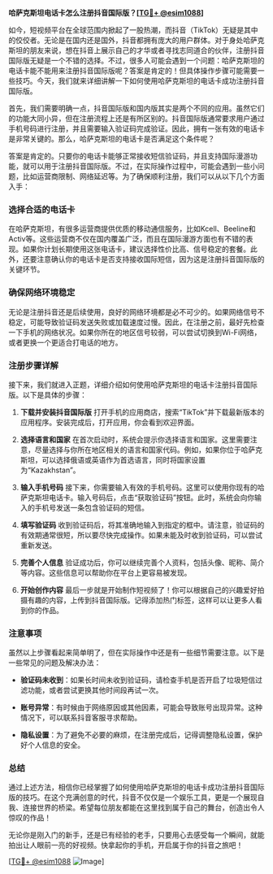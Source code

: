 **哈萨克斯坦电话卡怎么注册抖音国际版？[[TG💪+ @esim1088](https://t.me/s/esim1088)]**

如今，短视频平台在全球范围内掀起了一股热潮，而抖音（TikTok）无疑是其中的佼佼者。无论是在国内还是国外，抖音都拥有庞大的用户群体。对于身处哈萨克斯坦的朋友来说，想在抖音上展示自己的才华或者寻找志同道合的伙伴，注册抖音国际版无疑是一个不错的选择。不过，很多人可能会遇到一个问题：哈萨克斯坦的电话卡能不能用来注册抖音国际版呢？答案是肯定的！但具体操作步骤可能需要一些技巧。今天，我们就来详细讲解一下如何使用哈萨克斯坦的电话卡成功注册抖音国际版。

首先，我们需要明确一点，抖音国际版和国内版其实是两个不同的应用。虽然它们的功能大同小异，但在注册流程上还是有所区别的。抖音国际版通常要求用户通过手机号码进行注册，并且需要输入验证码完成验证。因此，拥有一张有效的电话卡是非常关键的。那么，哈萨克斯坦的电话卡是否满足这个条件呢？

答案是肯定的。只要你的电话卡能够正常接收短信验证码，并且支持国际漫游功能，就可以用于注册抖音国际版。不过，在实际操作过程中，可能会遇到一些小问题，比如运营商限制、网络延迟等。为了确保顺利注册，我们可以从以下几个方面入手：

### 选择合适的电话卡

在哈萨克斯坦，有很多运营商提供优质的移动通信服务，比如Kcell、Beeline和Activ等。这些运营商不仅在国内覆盖广泛，而且在国际漫游方面也有不错的表现。如果你计划长期使用这张电话卡，建议选择性价比高、信号稳定的套餐。此外，还要注意确认你的电话卡是否支持接收国际短信，因为这是注册抖音国际版的关键环节。

### 确保网络环境稳定

无论是注册抖音还是后续使用，良好的网络环境都是必不可少的。如果网络信号不稳定，可能导致验证码发送失败或加载速度过慢。因此，在注册之前，最好先检查一下手机的网络状况。如果你所在的地区信号较弱，可以尝试切换到Wi-Fi网络，或者更换一个更适合打电话的地方。

### 注册步骤详解

接下来，我们就进入正题，详细介绍如何使用哈萨克斯坦的电话卡注册抖音国际版。以下是具体的步骤：

1. **下载并安装抖音国际版**
   打开手机的应用商店，搜索“TikTok”并下载最新版本的应用程序。安装完成后，打开应用，你会看到欢迎界面。

2. **选择语言和国家**
   在首次启动时，系统会提示你选择语言和国家。这里需要注意，尽量选择与你所在地区相关的语言和国家代码。例如，如果你位于哈萨克斯坦，可以选择俄语或英语作为首选语言，同时将国家设置为“Kazakhstan”。

3. **输入手机号码**
   接下来，你需要输入有效的手机号码。这里可以使用你现有的哈萨克斯坦电话卡。输入号码后，点击“获取验证码”按钮。此时，系统会向你输入的手机号发送一条包含验证码的短信。

4. **填写验证码**
   收到验证码后，将其准确地输入到指定的框中。请注意，验证码的有效期通常很短，所以要尽快完成操作。如果未能及时收到验证码，可以尝试重新发送。

5. **完善个人信息**
   验证成功后，你可以继续完善个人资料，包括头像、昵称、简介等内容。这些信息可以帮助你在平台上更容易被发现。

6. **开始创作内容**
   最后一步就是开始制作短视频了！你可以根据自己的兴趣爱好拍摄有趣的内容，上传到抖音国际版。记得添加热门标签，这样可以让更多人看到你的作品。

### 注意事项

虽然以上步骤看起来简单明了，但在实际操作中还是有一些细节需要注意。以下是一些常见的问题及解决办法：

- **验证码未收到**：如果长时间未收到验证码，请检查手机是否开启了垃圾短信过滤功能，或者尝试更换其他时间段再试一次。
  
- **账号异常**：有时候由于网络原因或其他因素，可能会导致账号出现异常。这种情况下，可以联系抖音客服寻求帮助。

- **隐私设置**：为了避免不必要的麻烦，在注册完成后，记得调整隐私设置，保护好个人信息的安全。

### 总结

通过上述方法，相信你已经掌握了如何使用哈萨克斯坦的电话卡成功注册抖音国际版的技巧。在这个充满创意的时代，抖音不仅仅是一个娱乐工具，更是一个展现自我、连接世界的桥梁。希望每位朋友都能在这里找到属于自己的舞台，创造出令人惊叹的作品！

无论你是刚入门的新手，还是已有经验的老手，只要用心去感受每一个瞬间，就能拍出让人眼前一亮的好视频。快拿起你的手机，开启属于你的抖音之旅吧！

[[TG💪+ @esim1088](https://t.me/s/esim1088) ![Image](https://i.postimg.cc/4NQfJmqS/Snipaste-2025-05-13-00-14-12.png)]